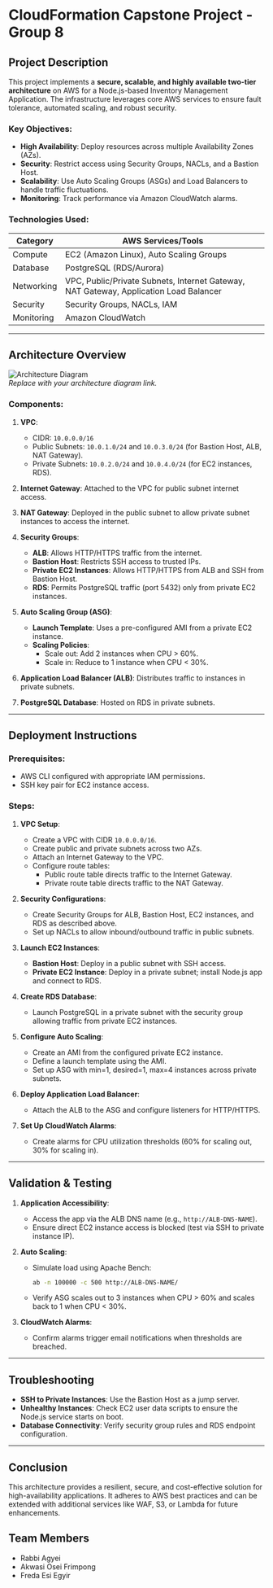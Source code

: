 # CloudFormation Capstone Project - Group 8

## Project Description
This project implements a **secure, scalable, and highly available two-tier architecture** on AWS for a Node.js-based Inventory Management Application. The infrastructure leverages core AWS services to ensure fault tolerance, automated scaling, and robust security.

### Key Objectives:
- **High Availability**: Deploy resources across multiple Availability Zones (AZs).
- **Security**: Restrict access using Security Groups, NACLs, and a Bastion Host.
- **Scalability**: Use Auto Scaling Groups (ASGs) and Load Balancers to handle traffic fluctuations.
- **Monitoring**: Track performance via Amazon CloudWatch alarms.

### Technologies Used:
| Category       | AWS Services/Tools                                                                 |
|----------------|------------------------------------------------------------------------------------|
| Compute        | EC2 (Amazon Linux), Auto Scaling Groups                                           |
| Database       | PostgreSQL (RDS/Aurora)                                                            |
| Networking     | VPC, Public/Private Subnets, Internet Gateway, NAT Gateway, Application Load Balancer |
| Security       | Security Groups, NACLs, IAM                                                        |
| Monitoring     | Amazon CloudWatch                                                                  |

---

## Architecture Overview
![Architecture Diagram](https://via.placeholder.com/800x500.png?text=Architecture+Diagram+Placeholder)  
*Replace with your architecture diagram link.*

### Components:
1. **VPC**: 
   - CIDR: `10.0.0.0/16`
   - Public Subnets: `10.0.1.0/24` and `10.0.3.0/24` (for Bastion Host, ALB, NAT Gateway).
   - Private Subnets: `10.0.2.0/24` and `10.0.4.0/24` (for EC2 instances, RDS).

2. **Internet Gateway**: Attached to the VPC for public subnet internet access.

3. **NAT Gateway**: Deployed in the public subnet to allow private subnet instances to access the internet.

4. **Security Groups**:
   - **ALB**: Allows HTTP/HTTPS traffic from the internet.
   - **Bastion Host**: Restricts SSH access to trusted IPs.
   - **Private EC2 Instances**: Allows HTTP/HTTPS from ALB and SSH from Bastion Host.
   - **RDS**: Permits PostgreSQL traffic (port 5432) only from private EC2 instances.

5. **Auto Scaling Group (ASG)**:
   - **Launch Template**: Uses a pre-configured AMI from a private EC2 instance.
   - **Scaling Policies**: 
     - Scale out: Add 2 instances when CPU > 60%.
     - Scale in: Reduce to 1 instance when CPU < 30%.

6. **Application Load Balancer (ALB)**: Distributes traffic to instances in private subnets.

7. **PostgreSQL Database**: Hosted on RDS in private subnets.

---

## Deployment Instructions

### Prerequisites:
- AWS CLI configured with appropriate IAM permissions.
- SSH key pair for EC2 instance access.

### Steps:
1. **VPC Setup**:
   - Create a VPC with CIDR `10.0.0.0/16`.
   - Create public and private subnets across two AZs.
   - Attach an Internet Gateway to the VPC.
   - Configure route tables:
     - Public route table directs traffic to the Internet Gateway.
     - Private route table directs traffic to the NAT Gateway.

2. **Security Configurations**:
   - Create Security Groups for ALB, Bastion Host, EC2 instances, and RDS as described above.
   - Set up NACLs to allow inbound/outbound traffic in public subnets.

3. **Launch EC2 Instances**:
   - **Bastion Host**: Deploy in a public subnet with SSH access.
   - **Private EC2 Instance**: Deploy in a private subnet; install Node.js app and connect to RDS.

4. **Create RDS Database**:
   - Launch PostgreSQL in a private subnet with the security group allowing traffic from private EC2 instances.

5. **Configure Auto Scaling**:
   - Create an AMI from the configured private EC2 instance.
   - Define a launch template using the AMI.
   - Set up ASG with min=1, desired=1, max=4 instances across private subnets.

6. **Deploy Application Load Balancer**:
   - Attach the ALB to the ASG and configure listeners for HTTP/HTTPS.

7. **Set Up CloudWatch Alarms**:
   - Create alarms for CPU utilization thresholds (60% for scaling out, 30% for scaling in).

---

## Validation & Testing

1. **Application Accessibility**:
   - Access the app via the ALB DNS name (e.g., `http://ALB-DNS-NAME`).
   - Ensure direct EC2 instance access is blocked (test via SSH to private instance IP).

2. **Auto Scaling**:
   - Simulate load using Apache Bench:  
     ```bash
     ab -n 100000 -c 500 http://ALB-DNS-NAME/
     ```
   - Verify ASG scales out to 3 instances when CPU > 60% and scales back to 1 when CPU < 30%.

3. **CloudWatch Alarms**:
   - Confirm alarms trigger email notifications when thresholds are breached.

---

## Troubleshooting
- **SSH to Private Instances**: Use the Bastion Host as a jump server.
- **Unhealthy Instances**: Check EC2 user data scripts to ensure the Node.js service starts on boot.
- **Database Connectivity**: Verify security group rules and RDS endpoint configuration.

---

## Conclusion
This architecture provides a resilient, secure, and cost-effective solution for high-availability applications. It adheres to AWS best practices and can be extended with additional services like WAF, S3, or Lambda for future enhancements.

## Team Members
- Rabbi Agyei
- Akwasi Osei Frimpong
- Freda Esi Egyir
